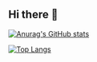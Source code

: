 ## Hi there 👋

<!--
**thanyi/thanyi** is a ✨ _special_ ✨ repository because its `README.md` (this file) appears on your GitHub profile.

Here are some ideas to get you started:

- 🔭 I’m currently working on ...
- 🌱 I’m currently learning ...
- 👯 I’m looking to collaborate on ...
- 🤔 I’m looking for help with ...
- 💬 Ask me about ...
- 📫 How to reach me: ...
- 😄 Pronouns: ...
- ⚡ Fun fact: ...
-->


[![Anurag's GitHub stats](https://github-readme-stats.vercel.app/api?username=thanyi)](https://github.com/anuraghazra/github-readme-stats)

[![Top Langs](https://github-readme-stats.vercel.app/api/top-langs/?username=thanyi)](https://github.com/anuraghazra/github-readme-stats)
